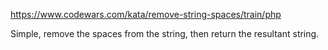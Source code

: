 https://www.codewars.com/kata/remove-string-spaces/train/php

Simple, remove the spaces from the string, then return the resultant string.
